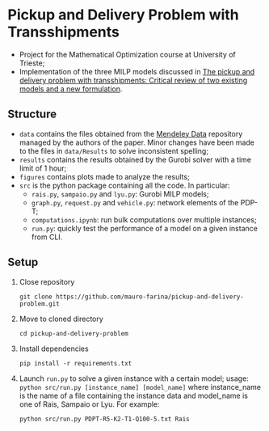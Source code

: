 # Pickup and Delivery Problem with Transshipments

- Project for the Mathematical Optimization course at University of Trieste;
- Implementation of the three MILP models discussed in
[The pickup and delivery problem with transshipments: Critical review of two existing models and a new formulation](https://www.sciencedirect.com/science/article/pii/S0377221722004556).

## Structure
- `data` contains the files obtained from the [Mendeley Data](https://data.mendeley.com/datasets/w925jygjct/4)
repository managed by the authors of the paper. Minor changes have been made to the files in `data/Results` to solve 
inconsistent spelling;
- `results` contains the results obtained by the Gurobi solver with a time limit of 1 hour;
- `figures` contains plots made to analyze the results;
- `src` is the python package containing all the code. In particular:
  - `rais.py`, `sampaio.py` and `lyu.py`: Gurobi MILP models;
  - `graph.py`, `request.py` and `vehicle.py`: network elements of the PDP-T;
  - `computations.ipynb`: run bulk computations over multiple instances;
  - `run.py`: quickly test the performance of a model on a given instance from CLI.

## Setup
1. Close repository
    ```
    git clone https://github.com/mauro-farina/pickup-and-delivery-problem.git
    ```
2. Move to cloned directory
    ```
    cd pickup-and-delivery-problem
    ```
3. Install dependencies
    ```
   pip install -r requirements.txt
   ```
4. Launch `run.py` to solve a given instance with a certain model; usage: `python src/run.py [instance_name] [model_name]`
where instance_name is the name of a file containing the instance data
and model_name is one of Rais, Sampaio or Lyu. For example:
    ```
   python src/run.py PDPT-R5-K2-T1-Q100-5.txt Rais
   ```